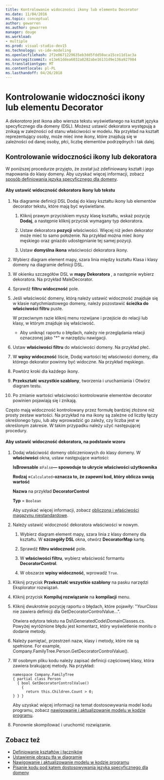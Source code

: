 ```yaml
---
title: Kontrolowanie widoczności ikony lub elementu Decorator
ms.date: 11/04/2016
ms.topic: conceptual
author: gewarren
ms.author: gewarren
manager: douge
ms.workload:
- multiple
ms.prod: visual-studio-dev15
ms.technology: vs-ide-modeling
ms.openlocfilehash: 2f2e0671229635eb3dd5fdd50aca15ce11d1ac3a
ms.sourcegitcommit: e13e61ddea6032a8282abe16131d9e136a927984
ms.translationtype: MT
ms.contentlocale: pl-PL
ms.lasthandoff: 04/26/2018
---
```

# <a name="controlling-the-visibility-of-an-icon-or-decorator"></a>Kontrolowanie widoczności ikony lub elementu Decorator
A *dekoratora* jest ikona albo wiersza tekstu wyświetlanego na kształt języka specyficznego dla domeny (DSL). Możesz ustawić dekoratora występują a znikają w zależności od stanu właściwości w modelu. Na przykład na kształt reprezentujący osoby, może mieć inne ikony, które znajdują się w zależności od danej osoby, płci, liczbę elementów podrzędnych i tak dalej.

## <a name="controlling-the-visibility-of-an-icon-or-decorator"></a>Kontrolowanie widoczności ikony lub dekoratora
 W poniższej procedurze przyjęto, że został już zdefiniowany kształt i jego mapowania do klasy domeny. Aby uzyskać więcej informacji, zobacz [sposób definiowania języka specyficznego dla domeny](../modeling/how-to-define-a-domain-specific-language.md).

#### <a name="to-control-the-visibility-of-an-icon-or-text-decorator"></a>Aby ustawić widoczność dekoratora ikony lub tekstu

1.  Na diagramie definicji DSL Dodaj do klasy kształtu ikony lub elementów decorator tekstu, które mają być wyświetlane.

    1.  Kliknij prawym przyciskiem myszy klasę kształtu, wskaż pozycję **Dodaj**, a następnie kliknij przycisk wymagany typ dekoratora.

    2.  Ustaw dekoratora **pozycji** właściwości. Więcej niż jeden dekorator może mieć to samo położenie. Na przykład można mieć ikony męskiego oraz gniazdo udostępnianie tej samej pozycji.

    3.  Ustaw **domyślna ikona** właściwości dekoratora ikony.

2.  Wybierz diagram element mapy, szara linia między kształtu Klasa i klasy domeny na diagramie definicji DSL.

3.  W okienku szczegółów DSL w **mapy Dekoratora** , a następnie wybierz dekoratora. Na przykład MaleDecorator.

4.  Sprawdź **filtru widoczność** pole.

5.  Jeśli właściwość domeny, którą należy ustawić widoczność znajduje się w klasie natychmiastowego domeny, należy pozostawić **ścieżka do właściwości filtru** puste.

     W przeciwnym razie kliknij menu rozwijane i przejście do relacji lub klasy, w którym znajduje się właściwość.

    -   Aby uniknąć raportu o błędach, należy nie przeglądania relacji oznaczonej jako "*" w narzędziu nawigacji.

6.  Ustaw **właściwości filtru** do właściwości domeny. Na przykład płeć.

7.  W **wpisy widoczność** liście, Dodaj wartości tej właściwości domeny, dla którego dekorator powinny być widoczne. Na przykład męskiego.

8.  Powtórz kroki dla każdego ikony.

9. **Przekształć wszystkie szablony**, tworzenia i uruchamiania i Otwórz diagram testu.

10. Po zmianie wartości właściwości kontrolowanie elementów decorator powinien pojawiają się i znikają.

 Często mają widoczność kontrolowany przez formułę bardziej złożone niż prosty zestaw wartości. Na przykład na ma ikony są zależne od liczby łączy określonego typu, lub aby wprowadzić go zależy, czy liczba jest w określonym zakresie. W takim przypadku należy użyć następującej procedury.

#### <a name="to-control-the-visibility-of-a-decorator-based-on-a-formula"></a>Aby ustawić widoczność dekoratora, na podstawie wzoru

1.  Dodaj właściwość domeny obliczeniowych do klasy domeny. W **właściwości** okna, ustaw następujące wartości:

     **IsBrowsable =**`False`**— spowoduje to ukrycie właściwości użytkownika** 

     **Rodzaj =**`Calculated`**-oznacza to, że zapewni kod, który oblicza swoją wartość** 

     **Nazwa** na przykład **DecoratorControl**

     **Typ** = `Boolean`

     Aby uzyskać więcej informacji, zobacz [obliczona i właściwości magazynu niestandardowe](../modeling/calculated-and-custom-storage-properties.md).

2.  Należy ustawić widoczność dekoratora właściwości w nowym.

    1.  Wybierz diagram element mapy, szara linia z klasy domeny dla kształtu. W **szczegóły DSL** okna, otwórz **DecoratorMap** kartę.

    2.  Sprawdź **filtru widoczność** pole.

    3.  W **właściwości filtru**, wybierz właściwość formantu **DecoratorControl**.

    4.  W obszarze **wpisy widoczność**, wprowadź `True`.

3.  Kliknij przycisk **Przekształć wszystkie szablony** na pasku narzędzi Eksplorator rozwiązań.

4.  Kliknij przycisk **Kompiluj rozwiązanie** na **kompilacji** menu.

5.  Kliknij dwukrotnie pozycję raportu o błędach, które pojawiły: "*YourClass* nie zawiera definicji dla GetDecoratorControlValue...".

     Otwiera edytora tekstu na Dsl\GeneratedCode\DomainClasses.cs. Powyżej wyróżnione błędu jest komentarz, który wyświetlenie monitu o dodanie metody.

6.  Należy pamiętać, przestrzeń nazw, klasy i metody, które nie są spełnione.  For example, Company.FamilyTree.Person.GetDecoratorControlValue().

7.  W osobnym pliku kodu należy zapisać definicji częściowej klasy, która zawiera brakującej metody. Na przykład:

    ```
    namespace Company.FamilyTree
    { partial class Person
      { bool GetDecoratorControlValue()
        {
          return this.Children.Count > 0;
    } } }
    ```

     Aby uzyskać więcej informacji na temat dostosowywania model kodu programu, zobacz [nawigowanie i aktualizowanie modelu w kodzie programu](../modeling/navigating-and-updating-a-model-in-program-code.md).

8.  Ponownie skompilować i uruchomić rozwiązanie.

## <a name="see-also"></a>Zobacz też

- [Definiowanie kształtów i łączników](../modeling/defining-shapes-and-connectors.md)
- [Ustawienie obrazu tła w diagramie](../modeling/setting-a-background-image-on-a-diagram.md)
- [Nawigowanie i aktualizowanie modelu w kodzie programu](../modeling/navigating-and-updating-a-model-in-program-code.md)
- [Pisanie kodu pod kątem dostosowywania języka specyficznego dla domeny](../modeling/writing-code-to-customise-a-domain-specific-language.md)